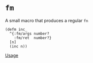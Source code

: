 # `fm`
A small macro that produces a regular `fn`

```
(defm inc_
  ^{:fm/args number?
    :fm/ret  number?}
  [n]
  (inc n))
```

[Usage](src/fm/utils.cljc#L265)
